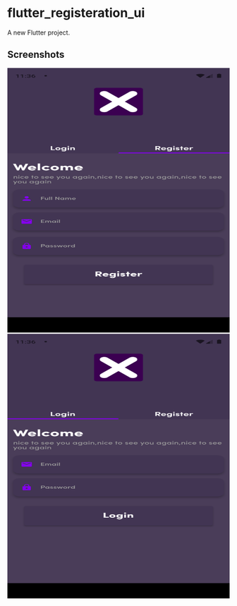 # flutter_registeration_ui

A new Flutter project.

## Screenshots

<img src="assets/screenshots/Screenshot_1650620180.png" width="600" height="600">
<img src="assets/screenshots/Screenshot_1650620218.png" width="600" height="600">
